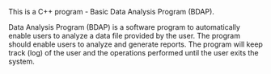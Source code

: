 This is a C++ program - Basic Data Analysis Program (BDAP).

Data Analysis Program (BDAP) is a software program to automatically enable users to analyze a
data file provided by the user. The program should enable users to analyze and generate reports.
The program will keep track (log) of the user and the operations performed until the user exits the
system.
